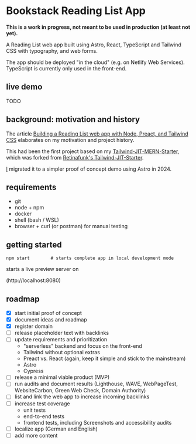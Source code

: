 # Bookstack Reading List App

**This is a work in progress, not meant to be used in production (at least not yet).**

A Reading List web app built using Astro, React, TypeScript and Tailwind CSS with typography, and web forms.

The app should be deployed "in the cloud" (e.g. on Netlify Web Services).
TypeScript is currently only used in the front-end.

## live demo

TODO

## background: motivation and history

The article [Building a Reading List web app with Node, Preact, and Tailwind CSS](https://dev.to/ingosteinke/building-a-reading-list-web-app-with-node-preact-and-tailwind-css-44pa) elaborates on my motivation and project history.

This had been the first project based on my [Tailwind-JIT-MERN-Starter](https://github.com/openmindculture/tailwind-jit-mern),
which was forked from [Retinafunk's Tailwind-JIT-Starter](https://github.com/retinafunk/tailwind-jit).

[I](https://www.ingo-steinke.com/) migrated it to a simpler proof of concept demo using Astro in 2024.

## requirements

- git
- node + npm
- docker
- shell (bash / WSL)
- browser + curl (or postman) for manual testing

## getting started

```
npm start        # starts complete app in local development mode
```

starts a live preview server on

(http://localhost:8080)

## roadmap

- [x] start initial proof of concept
- [x] document ideas and roadmap
- [x] register domain
- [ ] release placeholder text with backlinks
- [ ] update requirements and prioritization
  - "serverless" backend and focus on the front-end
  - Tailwind without optional extras
  - Preact vs. React (again, keep it simple and stick to the mainstream)
  - Astro
  - Cypress
- [ ] release a minimal viable product (MVP)
- [ ] run audits and document results (Lighthouse, WAVE, WebPageTest, WebsiteCarbon, Green Web Check, Domain Authority)
- [ ] list and link the web app to increase incoming backlinks
- [ ] increase test coverage
  - unit tests
  - end-to-end tests
  - frontend tests, including Screenshots and accessibility audits
- [ ] localize app (German and English)
- [ ] add more content
